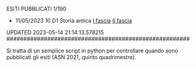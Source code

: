 ESITI PUBBLICATI 1/190 

- 11/05/2023 10 D1  Storia antica	 [I fascia](https://asn21.cineca.it/pubblico/miur/esito/10%252FD1/1/5) [II fascia](https://asn21.cineca.it/pubblico/miur/esito/10%252FD1/2/5) 

UPDATED 2023-05-14 21:14:13.578215
######################################################

Si tratta di un semplice script in python per controllare quando sono pubblicati gli esiti (ASN 2021, quinto quadrimestre).

